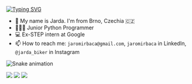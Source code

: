 [![Typing SVG](https://readme-typing-svg.herokuapp.com?color=%2336BCF7&lines=Hello+Everyone)](https://git.io/typing-svg)

* 👋 My name is Jarda. I'm  from Brno, Czechia 🇨🇿
* 👨🏻‍💻 Junior Python Programmer
* 💻 Ex-STEP intern at Google
* 📫 How to reach me: `jaromirbaca@gmail.com`, `jaromirbaca` in LinkedIn, `@jarda_biker` in Instagram

![Snake animation](https://github.com/StingrayCZ/StingrayCZ/blob/output/github-snake.svg)
<!--![Snake animation](https://github.com/MariaChizhova/MariaChizhova/blob/output/github-snake.svg)-->

![](https://github-profile-summary-cards.vercel.app/api/cards/profile-details?username=StingrayCZ&theme=monokai)
![](https://github-profile-summary-cards.vercel.app/api/cards/repos-per-language?username=StingrayCZ&theme=monokai)
![](https://github-profile-summary-cards.vercel.app/api/cards/stats?username=StingrayCZ&theme=monokai)


<!--
**Jaromir** is a ✨ _special_ ✨ repository because its `README.md` (this file) appears on your GitHub profile.

Here are some ideas to get you started:

- 🔭 I’m currently working on ...
- 🌱 I’m currently learning ...
- 👯 I’m looking to collaborate on ...
- 🤔 I’m looking for help with ...
- 💬 Ask me about ...
- 📫 How to reach me: ...
- 😄 Pronouns: ...
- ⚡ Fun fact: ...

![github contribution grid snake animation](https://raw.githubusercontent.com/platane/platane/output/github-contribution-grid-snake.svg)
-->
